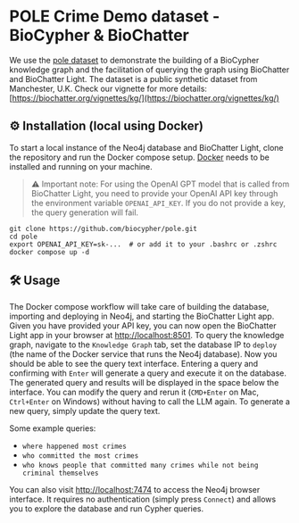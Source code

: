 # POLE Crime Demo dataset - BioCypher & BioChatter

We use the [pole
dataset](https://github.com/neo4j-graph-examples/pole/tree/main) to demonstrate
the building of a BioCypher knowledge graph and the facilitation of querying the
graph using BioChatter and BioChatter Light. The dataset is a public synthetic 
dataset from Manchester, U.K. Check our vignette for more details:
[https://biochatter.org/vignettes/kg/](https://biochatter.org/vignettes/kg/)


## ⚙️ Installation (local using Docker)
To start a local instance of the Neo4j database and BioChatter Light, clone the
repository and run the Docker compose setup. [Docker](https://www.docker.com/)
needs to be installed and running on your machine.

> :warning: Important note: For using the OpenAI GPT model that is called from
BioChatter Light, you need to provide your OpenAI API key through the environment
variable `OPENAI_API_KEY`. If you do not provide a key, the query generation
will fail.

```{bash}
git clone https://github.com/biocypher/pole.git
cd pole
export OPENAI_API_KEY=sk-...  # or add it to your .bashrc or .zshrc
docker compose up -d
```

## 🛠 Usage

The Docker compose workflow will take care of building the database, importing
and deploying in Neo4j, and starting the BioChatter Light app. Given you have provided
your API key, you can now open the BioChatter Light app in your browser at
[http://localhost:8501](http://localhost:8501). To query the knowledge graph,
navigate to the `Knowledge Graph` tab, set the database IP to `deploy` (the name
of the Docker service that runs the Neo4j database). Now you should be able to 
see the query text interface. Entering a query and confirming with `Enter` will 
generate a query and execute it on the database. The generated query and results 
will be displayed in the space below the interface. You can modify the query and 
rerun it (`CMD+Enter` on Mac, `Ctrl+Enter` on Windows) without having to call 
the LLM again. To generate a new query, simply update the query text.

Some example queries:
- `where happened most crimes`
- `who committed the most crimes`
- `who knows people that committed many crimes while not being criminal themselves`

You can also visit [http://localhost:7474](http://localhost:7474) to access the
Neo4j browser interface. It requires no authentication (simply press `Connect`)
and allows you to explore the database and run Cypher queries.
